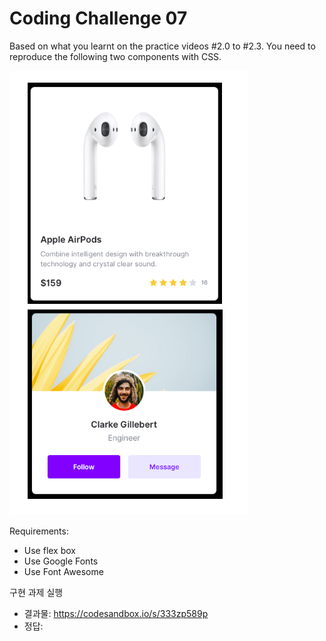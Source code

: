 # Coding Challenge 07

Based on what you learnt on the practice videos #2.0 to #2.3.
You need to reproduce the following two components with CSS.

![image1](./image/screenshot_1.png)

Requirements:

- Use flex box
- Use Google Fonts
- Use Font Awesome

구현 과제 실행

- 결과물: https://codesandbox.io/s/333zp589p
- 정답:
